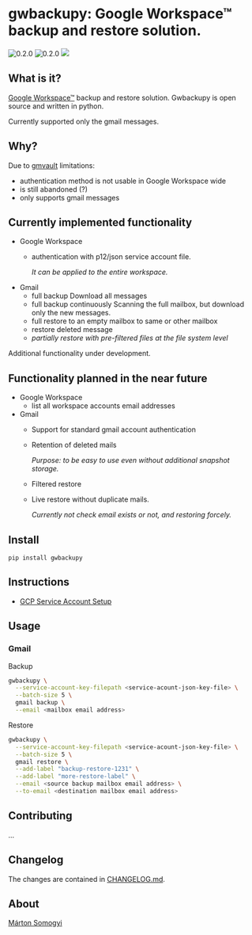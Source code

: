 # gwbackupy: Google Workspace™ backup and restore solution.

![0.2.0](https://img.shields.io/github/v/release/smartondev/gwbackupy)
![0.2.0](https://img.shields.io/pypi/v/gwbackupy)
![](https://img.shields.io/github/license/smartondev/gwbackupy)

## What is it?

[Google Workspace™](https://workspace.google.com/) backup and restore solution. Gwbackupy is open source and written in
python.

Currently supported only the gmail messages.

## Why?

Due to [gmvault](https://github.com/gaubert/gmvault) limitations:

- authentication method is not usable in Google Workspace wide
- is still abandoned (?)
- only supports gmail messages

## Currently implemented functionality

- Google Workspace
    - authentication with p12/json service account file.

      *It can be applied to the entire workspace.*
- Gmail
    - full backup
      Download all messages
    - full backup continuously
      Scanning the full mailbox, but download only the new messages.
    - full restore to an empty mailbox to same or other mailbox
    - restore deleted message
    - *partially restore with pre-filtered files at the file system level*

Additional functionality under development.

## Functionality planned in the near future

- Google Workspace
    - list all workspace accounts email addresses
- Gmail
    - Support for standard gmail account authentication
    - Retention of deleted mails

      *Purpose: to be easy to use even without additional snapshot storage.*
    - Filtered restore
    - Live restore without duplicate mails.

      *Currently not check email exists or not, and restoring forcely.*

## Install

`pip install gwbackupy`

## Instructions

- [GCP Service Account Setup](docs/service-account-setup.md)

## Usage

### Gmail

Backup

```bash
gwbackupy \
  --service-account-key-filepath <service-acount-json-key-file> \
  --batch-size 5 \
  gmail backup \
  --email <mailbox email address>
```

Restore

```bash
gwbackupy \
  --service-account-key-filepath <service-acount-json-key-file> \
  --batch-size 5 \
  gmail restore \
  --add-label "backup-restore-1231" \
  --add-label "more-restore-label" \
  --email <source backup mailbox email address> \
  --to-email <destination mailbox email address>
```

## Contributing

...

## Changelog

The changes are contained in [CHANGELOG.md](CHANGELOG.md).

## About

[Márton Somogyi](https://github.com/Kamarton)
